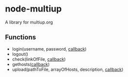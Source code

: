 # node-multiup
A library for multiup.org

## Functions
 * login(username, password, [callback](https://multiup.org/en/upload/from-api#login))
 * logout()
 * check(linkOfFile, [callback](https://multiup.org/en/upload/from-api#check_validity_file))
 * gethosts([callback](https://multiup.org/en/upload/from-api#get_list_available_host))
 * upload(pathToFile, arrayOfHosts, description, [callback](https://multiup.org/en/upload/from-api#upload_file))